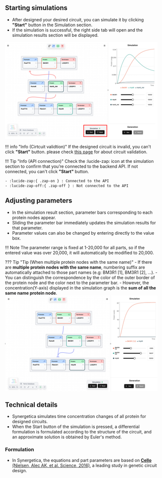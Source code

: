 ## Starting simulations

- After designed your desired circuit, you can simulate it by clicking **"Start"** button in the Simulation section.
- If the simulation is successful, the right side tab will open and the simulation results section will be displayed.

![](../assets/imgs/guides/genetic-simulation/simulation_whole.png) 

!!! info "Info (Cirtcuit validtion)"
	If the designed circuit is invalid, you can't click **"Start"** button. please check [<u>this page</u>](./circuit-design.md#completing-valid-circuits) for about circuit validation.

!!! Tip "Info (API connection)"
    Check the :lucide-zap: icon at the simulation section to confirm that you’re connected to the backend API. If not connected, you can't click **"Start"** button.

    - :lucide-zap:{ .zap-on } : Connected to the API
    - :lucide-zap-off:{ .zap-off } : Not connected to the API

## Adjusting parameters

- In the simulation result section, parameter bars corresponding to each protein nodes appear.
- Sliding the parameter bar immediately updates the simulation results for that parameter.
- Parameter values can also be changed by entering directly to the value box.

!!! Note
	The parameter range is fixed at 1-20,000 for all parts, so if the entered value was over 20,000, it will automatically be modified to 20,000.

??? Tip  "Tip (When multiple protein nodes with the same name)"
	- If there are **multiple protein nodes with the same name**, numbering suffix are automatically attached to those part names (e.g: BM3R1 [1], BM3R1 [2], ...).
	- You can distinguish the correspondence by the color of the outer border of the protein node and the color next to the parameter bar.
	- However, the concentration(Y-axis) displayed in the simulation graph is the **sum of all the same name protein node**.
	![](../assets/imgs/guides/genetic-simulation/simulation_multiple_same_protein.png)

## Technical details

- Synergetica simulates time concentration changes of all protein for designed circuits.
- When the Start button of the simulation is pressed, a differential formulation is formulated according to the structure of the circuit, and an approximate solution is obtained by Euler's method.


### Formulation

-  In Synergetica, the equations and part parameters are based on [**Cello** (Nielsen, Alec AK, et al. Science, 2016)](https://www.science.org/doi/full/10.1126/science.aac7341), a leading study in genetic circuit design.
